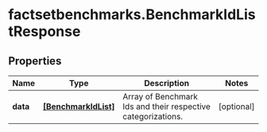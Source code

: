 # factsetbenchmarks.BenchmarkIdListResponse

## Properties

Name | Type | Description | Notes
------------ | ------------- | ------------- | -------------
**data** | [**[BenchmarkIdList]**](BenchmarkIdList.md) | Array of Benchmark Ids and their respective categorizations.  | [optional] 


